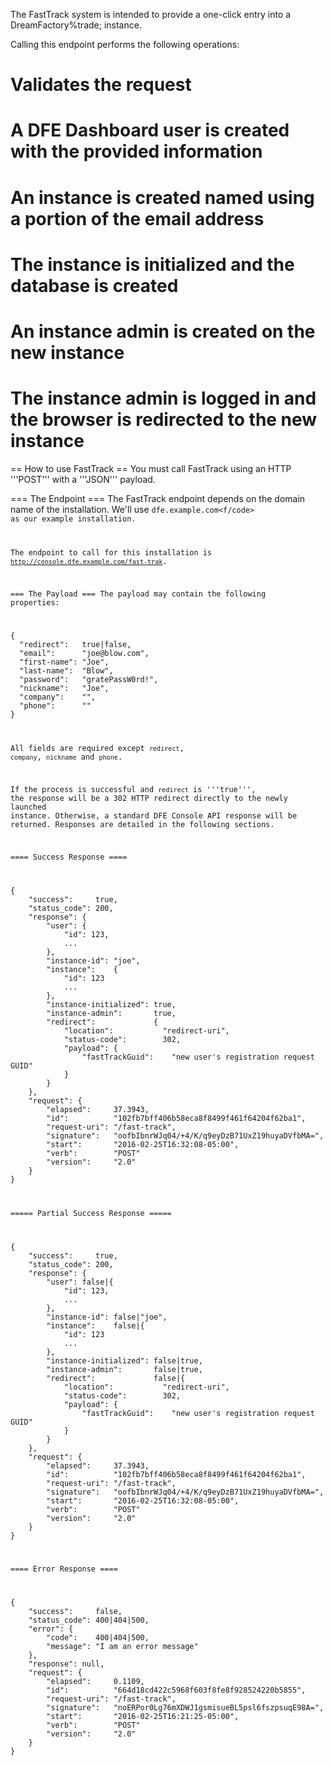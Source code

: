 The FastTrack system is intended to provide a one-click entry into a DreamFactory%trade; instance.

Calling this endpoint performs the following operations:

# Validates the request
# A DFE Dashboard user is created with the provided information
# An instance is created named using a portion of the email address
# The instance is initialized and the database is created
# An instance admin is created on the new instance
# The instance admin is logged in and the browser is redirected to the new instance

== How to use FastTrack ==
You must call FastTrack using an HTTP '''POST''' with a '''JSON''' payload.

=== The Endpoint ===
The FastTrack endpoint depends on the domain name of the installation. We'll use <code>dfe.example.com<f/code> as our example installation.

The endpoint to call for this installation is <code>http://console.dfe.example.com/fast-trak</code>.

=== The Payload ===
The payload may contain the following properties:

<source lang="javascript">
{
  "redirect":   true|false,
  "email":      "joe@blow.com",
  "first-name": "Joe",
  "last-name":  "Blow",
  "password":   "gratePassW0rd!",
  "nickname":   "Joe",
  "company":    "",
  "phone":      ""
}
</source>

All fields are required except <code>redirect</code>, <code>company</code>, <code>nickname</code> and <code>phone</code>.

If the process is successful and <code>redirect</code> is '''true''', the response will be a 302 HTTP redirect directly to the newly launched instance. Otherwise, a standard DFE Console API response will be returned. Responses are detailed in the following sections.

==== Success Response ====

<source lang="javascript">
{
    "success":     true,
    "status_code": 200,
    "response": {
        "user": {
            "id": 123,
            ...
        },
        "instance-id": "joe",
        "instance":    {
            "id": 123
            ...
        },
        "instance-initialized": true,
        "instance-admin":       true,
        "redirect":             {
            "location":           "redirect-uri",
            "status-code":        302,
            "payload": {
                "fastTrackGuid":    "new user's registration request GUID"
            }
        }
    },
    "request": {
        "elapsed":     37.3943,
        "id":          "102fb7bff406b58eca8f8499f461f64204f62ba1",
        "request-uri": "/fast-track",
        "signature":   "oofbIbnrWJq04/+4/K/q9eyDzB71UxZ19huyaDVfbMA=",
        "start":       "2016-02-25T16:32:08-05:00",
        "verb":        "POST"
        "version":     "2.0"
    }
}
</source>

===== Partial Success Response =====

<source lang="javascript">
{
    "success":     true,
    "status_code": 200,
    "response": {
        "user": false|{
            "id": 123,
            ...
        },
        "instance-id": false|"joe",
        "instance":    false|{
            "id": 123
            ...
        },
        "instance-initialized": false|true,
        "instance-admin":       false|true,
        "redirect":             false|{
            "location":           "redirect-uri",
            "status-code":        302,
            "payload": {
                "fastTrackGuid":    "new user's registration request GUID"
            }
        }
    },
    "request": {
        "elapsed":     37.3943,
        "id":          "102fb7bff406b58eca8f8499f461f64204f62ba1",
        "request-uri": "/fast-track",
        "signature":   "oofbIbnrWJq04/+4/K/q9eyDzB71UxZ19huyaDVfbMA=",
        "start":       "2016-02-25T16:32:08-05:00",
        "verb":        "POST"
        "version":     "2.0"
    }
}
</source>

==== Error Response ====

<source lang="javascript">
{
    "success":     false,
    "status_code": 400|404|500,
    "error": {
        "code":    400|404|500,
        "message": "I am an error message"
    },
    "response": null,
    "request": {
        "elapsed":     0.1109,
        "id":          "664d18cd422c5968f603f8fe8f928524220b5855",
        "request-uri": "/fast-track",
        "signature":   "noERPor0Lg76mXDWJ1gsmisueBL5psl6fszpsuqE98A=",
        "start":       "2016-02-25T16:21:25-05:00",
        "verb":        "POST"
        "version":     "2.0"
    }
}
</source>
